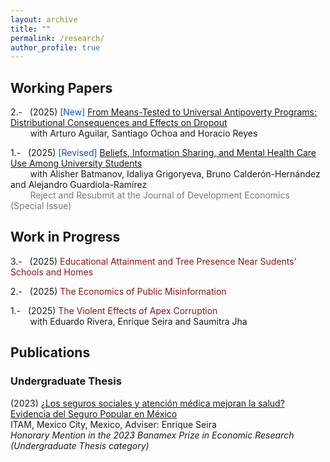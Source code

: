 ```yaml
---
layout: archive
title: ""
permalink: /research/
author_profile: true
---
```

<!-- MIT red #750014 ; Stanford red #8C1515 ; Status blue #0F52BA -->

## Working Papers
2.-   &nbsp; (2025) <span style ="color: #0F52BA">[New]</span> <span style ="color: #8C1515"><a href="https://robertoglz.github.io/files/research/bbj_distributional_2025jul28.pdf">From Means-Tested to Universal Antipoverty Programs: Distributional Consequences and Effects on Dropout</a></span><br /> &nbsp; &nbsp; &nbsp; &nbsp; with Arturo Aguilar, Santiago Ochoa and Horacio Reyes

1.-   &nbsp; (2025) <span style ="color: #0F52BA">[Revised]</span> <span style ="color: #8C1515"><a href="https://robertoglz.github.io/files/research/mh_jde_submission_2025may25.pdf">Beliefs, Information Sharing, and Mental Health Care Use Among University Students</a></span><br /> &nbsp; &nbsp; &nbsp; &nbsp; with Alisher Batmanov, Idaliya Grigoryeva, Bruno Calderón-Hernández and Alejandro Guardiola-Ramírez<br /> &nbsp; &nbsp; &nbsp; &nbsp; <span style = "color: #71797E"> Reject and Resubmit at the Journal of Development Economics (Special Issue)</span>

## Work in Progress
3.-   &nbsp; (2025) <span style ="color: #8C1515">Educational Attainment and Tree Presence Near Sudents' Schools and Homes</span> 

2.-   &nbsp; (2025) <span style ="color: #8C1515">The Economics of Public Misinformation</span>

1.-   &nbsp; (2025) <span style ="color: #8C1515">The Violent Effects of Apex Corruption</span><br /> &nbsp; &nbsp; &nbsp; &nbsp; with Eduardo Rivera, Enrique Seira and Saumitra Jha

<!--1.-   &nbsp; (2024) <span style = "color: #750014">The Rollback of _Progresa_ and Migration Patterns</span>, with Andrea Rancaño-->

## Publications 

### Undergraduate Thesis
(2023) [¿Los seguros sociales y atención médica mejoran la salud? Evidencia del Seguro Popular en México](https://robertoglz.github.io/files/tesis_BA_RobertoGonzalez.pdf)<br /> ITAM, Mexico City, Mexico, Adviser: Enrique Seira <br /> _Honorary Mention in the 2023 Banamex Prize in Economic Research (Undergraduate Thesis category)_

<!---
<span style ="color: #0F52BA">[_Submitted!_]</span> BLUE COLOR FOR SUBMISSIONS TAG
{% if author.googlescholar %}
  You can also find my articles on <u><a href="{{author.googlescholar}}">my Google Scholar profile</a>.</u>
{% endif %}

{% include base_path %}

{% for post in site.publications reversed %}
  {% include archive-single.html %}
{% endfor %}
-->
